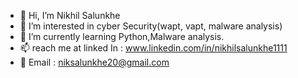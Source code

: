 - 👋 Hi, I’m Nikhil Salunkhe
- 👀 I’m interested in cyber Security(wapt, vapt, malware analysis)
- 🌱 I’m currently learning Python,Malware analysis.
- 📫 reach me at linked In : www.linkedin.com/in/nikhilsalunkhe1111
- 📧 Email : niksalunkhe20@gmail.com

<!---
hypeerrr-19/hypeerrr-19 is a ✨ special ✨ repository because its `README.md` (this file) appears on your GitHub profile.
You can click the Preview link to take a look at your changes.
--->
